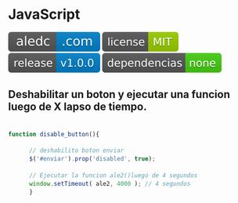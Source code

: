 # JavaScript 

[![aledc.tk](https://github.com/aledc7/Scrum-Certification/blob/master/recursos/aledc.com.svg)](https://aledc.tk)
[![License](https://github.com/aledc7/Scrum-Certification/blob/master/recursos/mit-license.svg)](https://aledc.tk)
[![GitHub release](https://github.com/aledc7/Scrum-Certification/blob/master/recursos/release.svg)](https://aledc.tk)
[![Dependencies](https://github.com/aledc7/Scrum-Certification/blob/master/recursos/dependencias-none.svg)](https://aledc.tk)




## Deshabilitar un boton y ejecutar una funcion luego de X lapso de tiempo.   

```js

function disable_button(){

      // deshabilito boton enviar  
      $('#enviar').prop('disabled', true);
      
      // Ejecutar la funcion ale2()luego de 4 segundos
      window.setTimeout( ale2, 4000 ); // 4 segundos
      }
````




